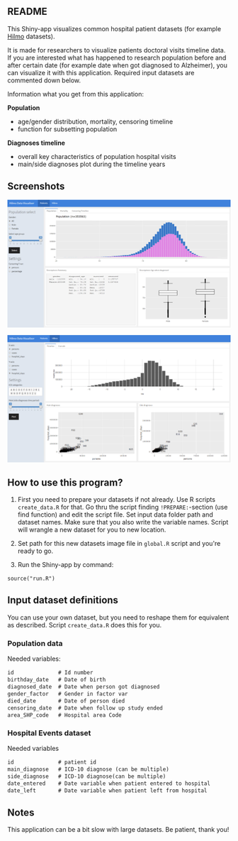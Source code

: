 ## README

This Shiny-app visualizes common hospital patient datasets (for example [Hilmo](https://thl.fi/fi/tilastot-ja-data/ohjeet-tietojen-toimittamiseen/hoitoilmoitusjarjestelma-hilmo) datasets). 

It is made for researchers to visualize patients doctoral visits timeline data. If you are interested what has happened to research population before and after certain date (for example date when got diagnosed to Alzheimer), you can visualize it with this application. Required input datasets are commented down below.

Information what you get from this application:

**Population**

- age/gender distribution, mortality, censoring timeline
- function for subsetting population

**Diagnoses timeline**

- overall key characteristics of population hospital visits
- main/side diagnoses plot during the timeline years


## Screenshots

![](doc/hilmoviz1.png)

![](doc/hilmoviz2.png)

## How to use this program?

1) First you need to prepare your datasets if not already. Use R scripts `create_data.R` for that. Go thru the script finding `!PREPARE:`-section (use find function) and edit the script file. Set input data folder path and dataset names. Make sure that you also write the variable names. Script will wrangle a new dataset for you to new location.

2) Set path for this new datasets image file in `global.R` script and you're ready to go. 

3) Run the Shiny-app by command:

```
source("run.R")
```

## Input dataset definitions

You can use your own dataset, but you need to reshape them for equivalent as described. Script `create_data.R` does this for you.


### Population data

Needed variables:

```
id              # Id number
birthday_date   # Date of birth
diagnosed_date  # Date when person got diagnosed
gender_factor   # Gender in factor var
died_date       # Date of person died
censoring_date  # Date when follow up study ended
area_SHP_code   # Hospital area Code
```

### Hospital Events dataset

Needed variables

```
id              # patient id
main_diagnose   # ICD-10 diagnose (can be multiple)
side_diagnose   # ICD-10 diagnose(can be multiple)
date_entered    # Date variable when patient entered to hospital 
date_left       # Date variable when patient left from hospital
```

## Notes

This application can be a bit slow with large datasets. Be patient, thank you!



